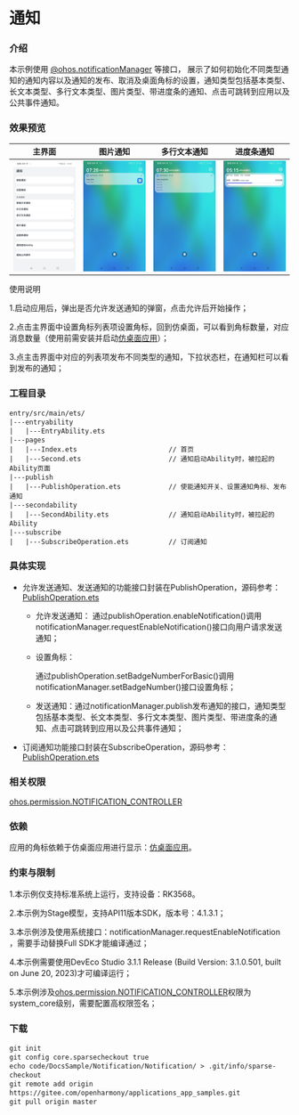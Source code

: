 # 通知

### 介绍

本示例使用 [@ohos.notificationManager](https://gitee.com/openharmony/docs/blob/master/zh-cn/application-dev/reference/apis-notification-kit/js-apis-notificationManager.md) 等接口， 展示了如何初始化不同类型通知的通知内容以及通知的发布、取消及桌面角标的设置，通知类型包括基本类型、长文本类型、多行文本类型、图片类型、带进度条的通知、点击可跳转到应用以及公共事件通知。 

### 效果预览		

| 主界面                                                      |                         图片通知                         |                          多行文本通知                           |                           进度条通知                           |
|----------------------------------------------------------|:----------------------------------------------------:|:---------------------------------------------------------:|:---------------------------------------------------------:|
| <img src="screenshots/index2.jpeg" style="zoom: 50%;" /> | <img src="screenshots/pic.jpeg" style="zoom:50%;" /> | <img src="screenshots/arraypic.jpeg" style="zoom:50%;" /> | <img src="screenshots/jindubar.jpeg" style="zoom:50%;" /> |

使用说明

1.启动应用后，弹出是否允许发送通知的弹窗，点击允许后开始操作；

2.点击主界面中设置角标列表项设置角标，回到仿桌面，可以看到角标数量，对应消息数量（使用前需安装并启动[仿桌面应用](../../../SystemFeature/ApplicationModels/Launcher)）；

3.点主击界面中对应的列表项发布不同类型的通知，下拉状态栏，在通知栏可以看到发布的通知；

### 工程目录

```
entry/src/main/ets/
|---entryability
|   |---EntryAbility.ets
|---pages
|   |---Index.ets						// 首页
|   |---Second.ets						// 通知启动Ability时，被拉起的Ability页面
|---publish
|   |---PublishOperation.ets			// 使能通知开关、设置通知角标、发布通知
|---secondability
|   |---SecondAbility.ets				// 通知启动Ability时，被拉起的Ability
|---subscribe
|   |---SubscribeOperation.ets			// 订阅通知
```

### 具体实现

- 允许发送通知、发送通知的功能接口封装在PublishOperation，源码参考：[PublishOperation.ets](entry/src/main/ets/publish/PublishOperation.ets)
  * 允许发送通知：
    通过publishOperation.enableNotification()调用notificationManager.requestEnableNotification()接口向用户请求发送通知；
    
  * 设置角标：
  
    通过publishOperation.setBadgeNumberForBasic()调用notificationManager.setBadgeNumber()接口设置角标；
  
  * 发送通知：通过notificationManager.publish发布通知的接口，通知类型包括基本类型、长文本类型、多行文本类型、图片类型、带进度条的通知、点击可跳转到应用以及公共事件通知；
- 订阅通知功能接口封装在SubscribeOperation，源码参考：[PublishOperation.ets](entry/src/main/ets/subscribe/SubscribeOperation.ets)

### 相关权限

[ohos.permission.NOTIFICATION_CONTROLLER](https://gitee.com/openharmony/docs/blob/master/zh-cn/application-dev/security/AccessToken/permissions-for-system-apps.md#ohospermissionnotification_controller)

### 依赖

应用的角标依赖于仿桌面应用进行显示：[仿桌面应用](../../../SystemFeature/ApplicationModels/Launcher)。

### 约束与限制

1.本示例仅支持标准系统上运行，支持设备：RK3568。

2.本示例为Stage模型，支持API11版本SDK，版本号：4.1.3.1；

3.本示例涉及使用系统接口：notificationManager.requestEnableNotification  ，需要手动替换Full SDK才能编译通过；

4.本示例需要使用DevEco Studio 3.1.1 Release (Build Version: 3.1.0.501, built on June 20, 2023)才可编译运行；

5.本示例涉及[ohos.permission.NOTIFICATION_CONTROLLER](https://gitee.com/openharmony/docs/blob/master/zh-cn/application-dev/security/AccessToken/permissions-for-system-apps.md#ohospermissionnotification_controller)权限为system_core级别，需要配置高权限签名；

### 下载

```shell
git init
git config core.sparsecheckout true
echo code/DocsSample/Notification/Notification/ > .git/info/sparse-checkout
git remote add origin https://gitee.com/openharmony/applications_app_samples.git
git pull origin master
```

